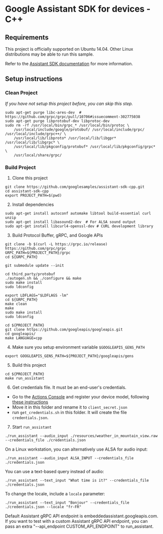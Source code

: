# Google Assistant SDK for devices - C++

## Requirements

This project is officially supported on Ubuntu 14.04. Other Linux distributions may be able to run
this sample.

Refer to the [Assistant SDK documentation](https://developers.google.com/assistant/sdk/) for more information.

## Setup instructions

### Clean Project

_If you have not setup this project before, you can skip this step._

```
sudo apt-get purge libc-ares-dev  # https://github.com/grpc/grpc/pull/10706#issuecomment-302775038
sudo apt-get purge libprotobuf-dev libprotoc-dev
sudo rm -rf /usr/local/bin/grpc_* /usr/local/bin/protoc \
    /usr/local/include/google/protobuf/ /usr/local/include/grpc/ /usr/local/include/grpc++/ \
    /usr/local/lib/libproto* /usr/local/lib/libgpr* /usr/local/lib/libgrpc* \
    /usr/local/lib/pkgconfig/protobuf* /usr/local/lib/pkgconfig/grpc* \
    /usr/local/share/grpc/
```

### Build Project

1. Clone this project
```
git clone https://github.com/googlesamples/assistant-sdk-cpp.git
cd assistant-sdk-cpp
export PROJECT_PATH=$(pwd)
```

2. Install dependencies
```
sudo apt-get install autoconf automake libtool build-essential curl unzip
sudo apt-get install libasound2-dev  # For ALSA sound output
sudo apt-get install libcurl4-openssl-dev # CURL development library
```

3. Build Protocol Buffer, gRPC, and Google APIs
```
git clone -b $(curl -L https://grpc.io/release) https://github.com/grpc/grpc
GRPC_PATH=${PROJECT_PATH}/grpc
cd ${GRPC_PATH}

git submodule update --init

cd third_party/protobuf
./autogen.sh && ./configure && make
sudo make install
sudo ldconfig

export LDFLAGS="$LDFLAGS -lm"
cd ${GRPC_PATH}
make clean
make
sudo make install
sudo ldconfig

cd ${PROJECT_PATH}
git clone https://github.com/googleapis/googleapis.git
cd googleapis/
make LANGUAGE=cpp
```

4. Make sure you setup environment variable `$GOOGLEAPIS_GENS_PATH`
```
export GOOGLEAPIS_GENS_PATH=${PROJECT_PATH}/googleapis/gens
```

5. Build this project
```
cd ${PROJECT_PATH}
make run_assistant
```

6. Get credentials file. It must be an end-user's credentials.

* Go to the [Actions Console](https://console.actions.google.com/) and register your device model, following [these instructions](https://developers.google.com/assistant/sdk/guides/library/python/embed/register-device)
* Move it in this folder and rename it to `client_secret.json`
* run `get_credentials.sh` in this folder. It will create the file `credentials.json`.

7. Start `run_assistant`
```
./run_assistant --audio_input ./resources/weather_in_mountain_view.raw --credentials_file ./credentials.json
```

On a Linux workstation, you can alternatively use ALSA for audio input:
```
./run_assistant --audio_input ALSA_INPUT --credentials_file ./credentials.json
```

You can use a text-based query instead of audio:
```
./run_assistant --text_input "What time is it?" --credentials_file ./credentials.json
```

To change the locale, include a `locale` parameter:
```
./run_assistant --text_input "Bonjour" --credentials_file ./credentials.json --locale "fr-FR"
```

Default Assistant gRPC API endpoint is embeddedassistant.googleapis.com. If you want to test with a custom Assistant gRPC API endpoint, you can pass an extra "--api_endpoint CUSTOM_API_ENDPOINT" to run_assistant.
